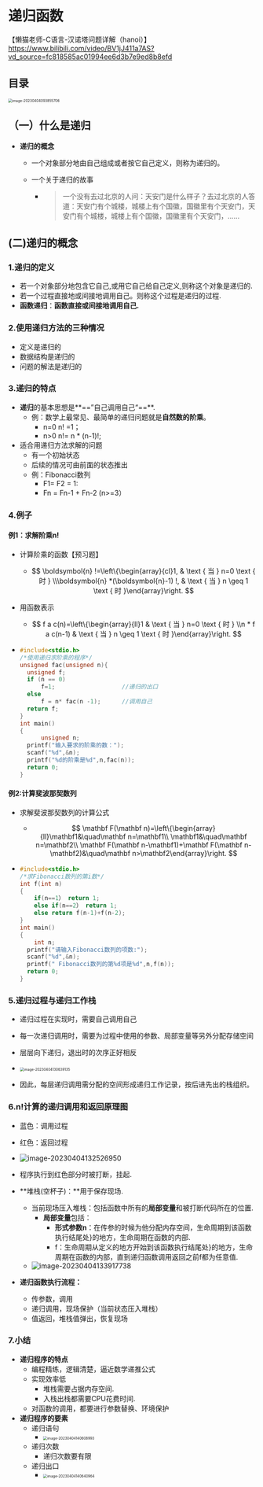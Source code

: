 # 递归函数

【懒猫老师-C语言-汉诺塔问题详解（hanoi）】https://www.bilibili.com/video/BV1jJ411a7AS?vd_source=fc818585ac01994ee6d3b7e9ed8b8efd

## 目录

<img src="https://cvp.oss-cn-shanghai.aliyuncs.com/picgo/202304040938764.png" alt="image-20230404093855706" style="zoom:50%;" />



## （一）什么是递归

* **递归的概念**

  * 一个对象部分地由自己组成或者按它自己定义，则称为递归的。

  * 一个关于递归的故事

    * > 一个没有去过北京的人问：天安门是什么样子？去过北京的人答道：天安门有个城楼，城楼上有个国徽，国徽里有个天安门，天安门有个城楼，城楼上有个国徽，国徽里有个天安门，……



## (二)递归的概念



### 1.递归的定义

* 若一个对象部分地包含它自己,或用它自己给自己定义,则称这个对象是递归的.
* 若一个过程直接地或间接地调用自己。则称这个过程是递归的过程.
* **函数递归**：**函数直接或间接地调用自己.**



### 2.使用递归方法的三种情况

* 定义是递归的
* 数据结构是递归的
* 问题的解法是递归的



### 3.递归的特点

* **递归**的基本思想是**==”自己调用自己“==**.
  * 例：数学上最常见、最简单的递归问题就是**自然数的阶乘**。
    * n=0  n! =1；
    * n>0  n!= n * (n-1)!;
* 适合用递归方法求解的问题
  * 有一个初始状态
  * 后续的情况可由前面的状态推出
  * 例：Fibonacci数列
    * F1= F2 = 1:
    * Fn = Fn-1 + Fn-2 (n>=3）



### 4.例子



#### 例1：求解阶乘n!

* 计算阶乘的函数【预习题】

  * $$
    \boldsymbol{n} !=\left\{\begin{array}{cl}1, & \text { 当 } n=0 \text { 时 } \\\boldsymbol{n} *(\boldsymbol{n}-1) !, & \text { 当 } n \geq 1 \text { 时 }\end{array}\right.
    $$

* 用函数表示

  * $$
    f a c(n)=\left\{\begin{array}{ll}1 & \text { 当 } n=0 \text { 时 } \\n * f a c(n-1) & \text { 当 } n \geq 1 \text { 时 }\end{array}\right.
    $$

* ~~~C
  #include<stdio.h>
  /*使用递归求阶乘的程序*/
  unsigned fac(unsigned n){
  	unsigned f;
  	if (n == 0)
  		f=1;                   //递归的出口
  	else
  		f = n* fac(n -1);      //调用自己
  	return f;
  }
  int main()
  {
    	unsigned n;
  	printf("输入要求的阶乘的数：");
  	scanf("%d",&n);
  	printf("%d的阶乘是%d",n,fac(n));
  	return 0;
  }
  ~~~



#### 例2:计算斐波那契数列

* 求解斐波那契数列的计算公式

  * $$
    \mathbf F(\mathbf n)=\left\{\begin{array}{ll}\mathbf1&\quad\mathbf n=\mathbf1\\ \mathbf1&\quad\mathbf n=\mathbf2\\ \mathbf F(\mathbf n-\mathbf1)+\mathbf F(\mathbf n-\mathbf2)&\quad\mathbf n>\mathbf2\end{array}\right.
    $$

* ~~~C
  #include<stdio.h>
  /*求Fibonacci数列的第i数*/
  int f(int n)
  {
      if(n==1） return 1;
      else if(n==2） return 1;
      else return f(n-1)+f(n-2);
  }
  int main()
  {
      int n;
  	printf("请输入Fibonacci数列的项数:");
  	scanf("%d",&n);
  	printf(" Fibonacci数列的第%d项是%d",n,f(n));
  	return 0;
  }
  ~~~



### 5.递归过程与递归工作栈

* 递归过程在实现时，需要自己调用自己
* 每一次递归调用时，需要为过程中使用的参数、局部变量等另外分配存储空间
* 层层向下递归，退出时的次序正好相反
* <img src="https://cvp.oss-cn-shanghai.aliyuncs.com/picgo/202304041308004.png" alt="image-20230404130639135" style="zoom:50%;" />

* 因此，每层递归调用需分配的空间形成递归工作记录，按后进先出的栈组织。



### 6.n!计算的递归调用和返回原理图

* 蓝色：调用过程
* 红色：返回过程
* ![image-20230404132526950](https://cvp.oss-cn-shanghai.aliyuncs.com/picgo/202304041325118.png)

* 程序执行到红色部分时被打断，挂起.
* **堆栈(空杯子)：**用于保存现场.
  * 当前现场压入堆栈：包括函数中所有的**局部变量**和被打断代码所在的位置.
    * **局部变量**包括：
      * **形式参数n**：在传参的时候为他分配内存空间，生命周期到该函数执行结尾处}的地方，生命周期在函数的内部.
      * f：生命周期从定义的地方开始到该函数执行结尾处}的地方，生命周期在函数的内部，直到递归函数调用返回之前f都为任意值.
  * ![image-20230404133917738](https://cvp.oss-cn-shanghai.aliyuncs.com/picgo/202304041339982.png)
* **递归函数执行流程：**
  * 传参数，调用
  * 递归调用，现场保护（当前状态压入堆栈）
  * 值返回，堆栈值弹出，恢复现场



### 7.小结

* **递归程序的特点**
  * 编程精练，逻辑清楚，逼近数学递推公式
  * 实现效率低
    * 堆栈需要占据内存空间.
    * 入栈出栈都需要CPU花费时间.
  * 对函数的调用，都要进行参数替换、环境保护
* **递归程序的要素**
  * 递归语句
    * <img src="https://cvp.oss-cn-shanghai.aliyuncs.com/picgo/202304041406056.png" alt="image-20230404140608993" style="zoom:50%;" />
  * 递归次数
    * 递归次数要有限
  * 递归出口
    * <img src="https://cvp.oss-cn-shanghai.aliyuncs.com/picgo/202304041406035.png" alt="image-20230404140640964" style="zoom:50%;" />


